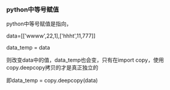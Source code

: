 ### python中等号赋值

python中等号赋值是指向，

data=[['wwww',22,1],['hhht',11,777]]

data_temp = data

则改变data中的值，data_temp也会变，只有在import copy，使用copy.deepcopy拷贝的才是真正独立的

即data_temp = copy.deepcopy(data)